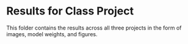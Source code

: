 # Results for Class Project

This folder contains the results across all three projects in the form of images, model weights, and figures.